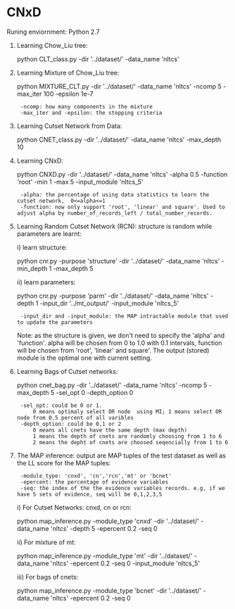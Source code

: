 # CNxD
Runing enviornment: Python 2.7

1) Learning Chow_Liu tree:

    python CLT_class.py -dir  '../dataset/'  -data_name  'nltcs'

2) Learning Mixture of Chow_Liu tree:

    python MIXTURE_CLT.py -dir   '../dataset/'   -data_name   'nltcs'  -ncomp   5  -max_iter   100   -epsilon   1e-7
    
        -ncomp: how many components in the mixture
        -max_iter and -epsilon: the stopping criteria

3) Learning Cutset Network from Data:

    python CNET_class.py  -dir   '../dataset/'   -data_name   'nltcs'  -max_depth  10

4) Learning CNxD:

    python CNXD.py  -dir   '../dataset/'   -data_name   'nltcs'  -alpha  0.5  -function  'root' -min 1 -max 5  -input_module 'nltcs_5'
    
        -alpha: the percentage of using data statistics to learn the cutset network,  0<=alpha<=1
        -function: now only support 'root', 'linear' and square'. Used to adjust alpha by number_of_records_left / total_number_records.

5) Learning Random Cutset Network (RCN): structure is random while parameters are learnt:

    i) learn structure:
    
    python cnr.py  -purpose 'structure' -dir   '../dataset/'   -data_name   'nltcs'  -min_depth 1 -max_depth 5
    
    ii) learn parameters:
    
    python cnr.py  -purpose 'parm' -dir   '../dataset/'   -data_name   'nltcs'  -depth 1  -input_dir '../mt_output/' -input_module 'nltcs_5'
        
        -input_dir and -input_module: the MAP intractable module that used to update the parameters
    
    Note: as the structure is given, we don't need to specify the 'alpha' and 'function'. alpha will be chosen from 0 to 1.0 with 0.1 intervals, function will be chosen from 'root', 'linear' and square'. The output (stored) module is the optimal one with current setting.

6) Learning Bags of Cutset networks:

    python cnet_bag.py  -dir   '../dataset/'   -data_name   'nltcs'  -ncomp   5 -max_depth   5   -sel_opt   0 -depth_option 0

        -sel_opt: could be 0 or 1.
            0 means optimaly select OR node  using MI; 1 means select OR node from 0.5 percent of all varibles
        -depth_option: could be 0,1 or 2 
            0 means all cnets have the same depth (max depth)
            1 means the depth of cnets are randomly choosing from 1 to 6
            2 means the depht of cnets are choosed seqencially from 1 to 6


7) The MAP inference: output are MAP tuples of the test dataset as well as the LL score for the MAP tuples:

        -module_type: 'cnxd', 'cn','rcn','mt' or 'bcnet'
        -epercent: the percentage of evidence variables
        -seq: the index of the the evidence variables records. e.g, if we have 5 sets of evidence, seq will be 0,1,2,3,5
    
    i) For Cutset Networks: cnxd, cn or rcn:
    
    python map_inference.py -module_type 'cnxd' -dir '../dataset/'   -data_name   'nltcs'  -depth 5 -epercent 0.2 -seq 0
    
    ii) For mixture of mt:
    
    python map_inference.py -module_type 'mt' -dir '../dataset/'   -data_name   'nltcs'  -epercent 0.2 -seq 0 -input_module 'nltcs_5'
    
    iii) For bags of cnets:
    
    python map_inference.py -module_type 'bcnet' -dir '../dataset/'   -data_name   'nltcs'  -epercent 0.2 -seq 0

